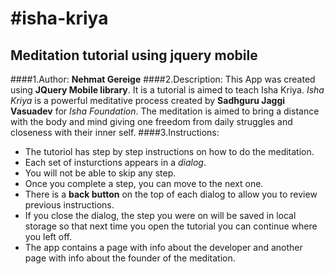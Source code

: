 #isha-kriya
==========

## Meditation tutorial using **jquery mobile**
####1.Author:
**Nehmat Gereige**
####2.Description:
This App was created using **JQuery Mobile library**. It is a tutorial is aimed to teach Isha Kriya. *Isha Kriya* is a powerful meditative process created by **Sadhguru Jaggi Vasuadev** for *Isha Foundation*. The meditation is aimed to bring a distance with the body and mind giving one freedom from daily struggles and closeness with their inner self.
####3.Instructions:
- The tutoriol has step by step instructions on how to do the meditation. 
- Each set of insturctions appears in a *dialog*. 
- You will not be able to skip any step. 
- Once you complete a step, you can move to the next one.
- There is a **back button** on the top of each dialog to allow you to review previous instructions. 
- If you close the dialog, the step you were on will be saved in local storage so that next time you open the tutorial you can continue where you left off.
- The app contains a page with info about the developer and another page with info about the founder of the meditation.
